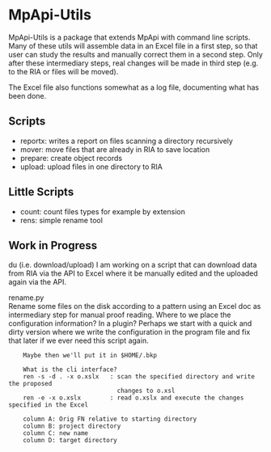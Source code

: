 # MpApi-Utils

MpApi-Utils is a package that extends MpApi with command line scripts. Many of these 
utils will assemble data in an Excel file in a first step, so that user can study the 
results and manually correct them in a second step. Only after these intermediary steps, 
real changes will be made in third step (e.g. to the RIA or files will be moved).

The Excel file also functions somewhat as a log file, documenting what has been done. 

## Scripts
- reportx: writes a report on files scanning a directory recursively 
- mover: move files that are already in RIA to save location
- prepare: create object records
- upload: upload files in one directory to RIA

## Little Scripts
- count: count files types for example by extension
- rens: simple rename tool

## Work in Progress

du (i.e. download/upload)
		I am working on a script that can download data from RIA via the API to Excel 
		where it be manually edited and the uploaded again via the API.


rename.py  
		Rename some files on the disk according to a pattern using an Excel doc as 
		intermediary step for manual proof reading.
		Where to we place the configuration information? In a plugin? Perhaps we 
		start with a quick and dirty version where we write the configuration in the 
		program file and fix that later if we ever need this script again.
		
		Maybe then we'll put it in $HOME/.bkp
		
		What is the cli interface?
		ren -s -d . -x o.xslx	: scan the specified directory and write the proposed 
								  changes to o.xsl
		ren -e -x o.xslx		: read o.xslx and execute the changes specified in the Excel
		
		column A: Orig FN relative to starting directory
		column B: project directory
		column C: new name
		column D: target directory

